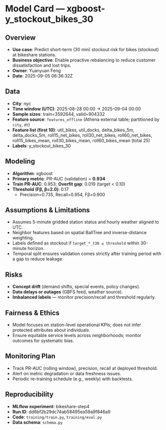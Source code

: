 # Model Card — xgboost-y_stockout_bikes_30

## Overview
- **Use case**: Predict short-term (30 min) stockout risk for bikes (stockout) at bikeshare stations.
- **Business objective**: Enable proactive rebalancing to reduce customer dissatisfaction and lost trips.
- **Owner**: Yuanyuan Feng
- **Date**: 2025-09-05 06:36:32Z

## Data
- **City**: nyc
- **Time window (UTC)**: 2025-08-28 00:00 → 2025-09-04 00:00
- **Sample sizes**: train=3592644, valid=904332
- **Feature source**: `features_offline` (Athena external table; partitioned by `city`, `dt`)
- **Feature list (first 10)**: util_bikes, util_docks, delta_bikes_5m, delta_docks_5m, roll15_net_bikes, roll30_net_bikes, roll60_net_bikes, roll15_bikes_mean, roll30_bikes_mean, roll60_bikes_mean (total 25)
- **Labels**: y_stockout_bikes_30

## Modeling
- **Algorithm**: xgboost
- **Primary metric**: PR-AUC (validation) = **0.934**
- **Train PR-AUC**: 0.953; **Overfit gap**: 0.019 (target < 0.10)
- **Threshold (Fβ, β=2.0)**: 0.17
  - Precision=0.735, Recall=0.954, Fβ=0.900

## Assumptions & Limitations
- Assumes 5-minute gridded station status and hourly weather aligned to UTC.
- Neighbor features based on spatial BallTree and inverse-distance weighting.
- Labels defined as stockout if `target_*_t30 ≤ threshold` within 30-minute horizon.
- Temporal split ensures validation comes strictly after training period with a gap to reduce leakage.

## Risks
- **Concept drift** (demand shifts, special events, policy changes).
- **Data delays or outages** (GBFS feed, weather source).
- **Imbalanced labels** — monitor precision/recall and threshold regularly.

## Fairness & Ethics
- Model focuses on station-level operational KPIs; does not infer protected attributes about individuals.
- Ensure equitable service levels across neighborhoods; monitor outcomes for systematic bias.

## Monitoring Plan
- Track PR-AUC (rolling window), precision, recall at deployed threshold.
- Alert on metric degradation or data freshness issues.
- Periodic re-training schedule (e.g., weekly) with backtests.

## Reproducibility
- **MLflow experiment**: bikeshare-step4
- **Run ID**: dd6bf2b29dc74ab58495ea59a9f846a9
- **Code**: `training/train.py`, `training/eval.py`
- **Data schema**: `schema.py`

